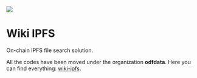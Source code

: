 <img src="https://user-images.githubusercontent.com/12898752/202769068-9708ec1b-da69-46fc-bd84-b3d260324bb1.png"/>

# Wiki IPFS

On-chain IPFS file search solution.

All the codes have been moved under the organization **odfdata**. Here you can find everything: [wiki-ipfs](https://github.com/odfdata/wiki-ipfs).

